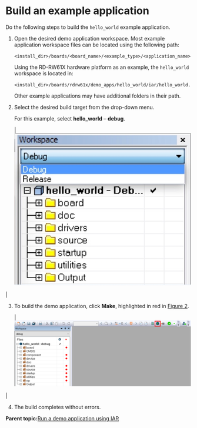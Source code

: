 # Build an example application

Do the following steps to build the `hello_world` example application.

1.  Open the desired demo application workspace. Most example application workspace files can be located using the following path:

    ```
    <install_dir>/boards/<board_name>/<example_type>/<application_name>/iar
    ```

    Using the RD-RW61X hardware platform as an example, the `hello_world` workspace is located in:

    ```
    <install_dir>/boards/rdrw61x/demo_apps/hello_world/iar/hello_world.eww
    ```

    Other example applications may have additional folders in their path.

2.  Select the desired build target from the drop-down menu.

    For this example, select **hello\_world** – **debug**.

    |![](../images/demo_build_target_selection_20.jpg "Demo build target selection")

|

3.  To build the demo application, click **Make**, highlighted in red in [Figure 2](build_an_example_application_001.md#BUILDINGDEMOAPP).

    |![](../images/fig22.png "Build the demo application")

|

4.  The build completes without errors.

**Parent topic:**[Run a demo application using IAR](../topics/run_a_demo_application_using_iar.md)


